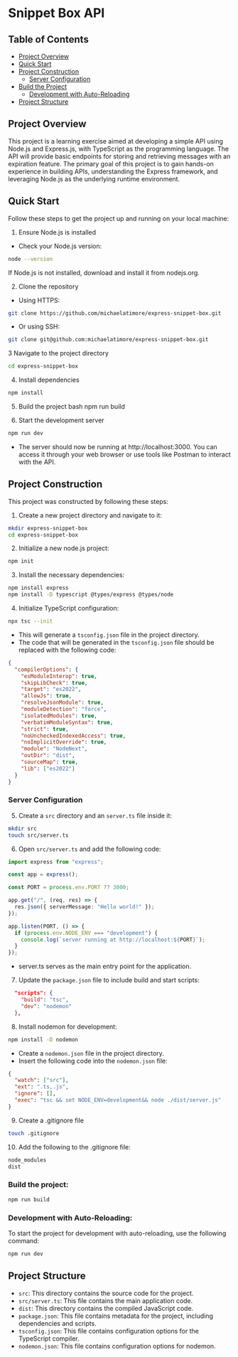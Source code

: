 # Snippet Box API



## Table of Contents
- [Project Overview](#project-overview)
- [Quick Start](#quick-start)
- [Project Construction](#project-construction)
  - [Server Configuration](#server-configuration)
- [Build the Project](#build-the-project)  
  - [Development with Auto-Reloading](#development-with-auto-reloading)
- [Project Structure](#project-structure)


## Project Overview

This project is a learning exercise aimed at developing a simple API using Node.js and Express.js, with TypeScript as the programming language. The API will provide basic endpoints for storing and retrieving messages with an expiration feature. The primary goal of this project is to gain hands-on experience in building APIs, understanding the Express framework, and leveraging Node.js as the underlying runtime environment.


## Quick Start
Follow these steps to get the project up and running on your local machine:

1. Ensure Node.js is installed
* Check your Node.js version:
```bash
node --version
```
If Node.js is not installed, download and install it from nodejs.org.

2. Clone the repository
* Using HTTPS:
``` bash
git clone https://github.com/michaelatimore/express-snippet-box.git
```

* Or using SSH:
``` bash
git clone git@github.com:michaelatimore/express-snippet-box.git
```

3 Navigate to the project directory
``` bash
cd express-snippet-box
```

4. Install dependencies
```bash
npm install
```

5. Build the project
bash
npm run build

6. Start the development server
``` bash
npm run dev
```
* The server should now be running at http://localhost:3000. You can access it through your web browser or use tools like Postman to interact with the API.


## Project Construction

This project was constructed by following these steps:

1. Create a new project directory and navigate to it:

```bash
mkdir express-snippet-box
cd express-snippet-box
```

2. Initialize a new node.js project:

```bash
npm init
```

3. Install the necessary dependencies:

```bash
npm install express
npm install -D typescript @types/express @types/node
```


4. Initialize TypeScript configuration:

```bash
npx tsc --init
```

* This will generate a `tsconfig.json` file in the project directory.
* The code that will be generated in the `tsconfig.json` file should be replaced with the following code:

``` json
{
  "compilerOptions": {
    "esModuleInterop": true,
    "skipLibCheck": true,
    "target": "es2022",
    "allowJs": true,
    "resolveJsonModule": true,
    "moduleDetection": "force",
    "isolatedModules": true,
    "verbatimModuleSyntax": true,
    "strict": true,
    "noUncheckedIndexedAccess": true,
    "noImplicitOverride": true,
    "module": "NodeNext",
    "outDir": "dist",
    "sourceMap": true,
    "lib": ["es2022"]
  }
}
```


### Server Configuration

5. Create a `src` directory and an `server.ts` file inside it:

```bash
mkdir src
touch src/server.ts
```

6. Open `src/server.ts` and add the following code:

```typescript
import express from "express";

const app = express();

const PORT = process.env.PORT ?? 3000;

app.get("/", (req, res) => {
  res.json({ serverMessage: "Hello world!" });
});

app.listen(PORT, () => {
  if (process.env.NODE_ENV === "development") {
    console.log(`server running at http://localhost:${PORT}`);
  }
});
```
* server.ts serves as the main entry point for the application.

7. Update the `package.json` file to include build and start scripts:

```json   
  "scripts": {
    "build": "tsc",
    "dev": "nodemon"
  },
```
8. Install nodemon for development:

```bash
npm install -D nodemon
```
* Create a `nodemon.json` file in the project directory.
* Insert the following code into the `nodemon.json` file:

```json
{
  "watch": ["src"],
  "ext": ".ts,.js",
  "ignore": [],
  "exec": "tsc && set NODE_ENV=development&& node ./dist/server.js"
}
```


9. Create a .gitignore file

```bash
touch .gitignore
```

10. Add the following to the .gitignore file:
```bash
node_modules
dist
```

### Build the project:


```bash
npm run build
```

### Development with Auto-Reloading:

To start the project for development with auto-reloading, use the following command:

```bash
npm run dev
```

## Project Structure

* `src`: This directory contains the source code for the project.
* `src/server.ts`: This file contains the main application code.
* `dist`: This directory contains the compiled JavaScript code.
* `package.json`: This file contains metadata for the project, including dependencies and scripts.
* `tsconfig.json`: This file contains configuration options for the TypeScript compiler.
* `nodemon.json`: This file contains configuration options for nodemon.

